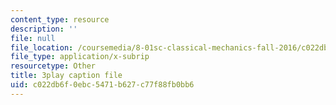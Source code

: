 ```yaml
---
content_type: resource
description: ''
file: null
file_location: /coursemedia/8-01sc-classical-mechanics-fall-2016/c022db6f0ebc5471b627c77f88fb0bb6_q785KV5ZIN0.vtt
file_type: application/x-subrip
resourcetype: Other
title: 3play caption file
uid: c022db6f-0ebc-5471-b627-c77f88fb0bb6
---
```


